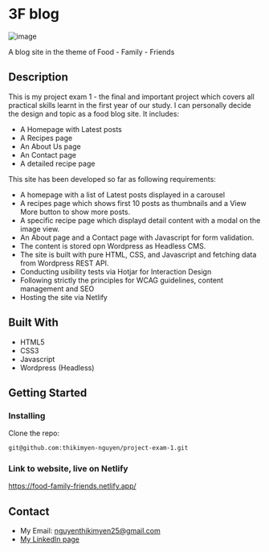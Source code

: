 
# 3F blog  

![image](http://howareyounorway.no/wp-content/uploads/2023/05/project-exam1.jpg)

A blog site in the theme of Food - Family - Friends

## Description

This is my project exam 1 - the final and important project which covers all practical skills learnt in the first year of our study. I can personally decide the design and topic as a food blog site. It includes:
- A Homepage with Latest posts
- A Recipes page 
- An About Us page
- An Contact page
- A detailed recipe page

This site has been developed so far as following requirements: 

- A homepage with a list of Latest posts displayed in a carousel
- A recipes page which shows first 10 posts as thumbnails and a View More button to show more posts.
- A specific recipe page which displayd detail content with a modal on the image view.
- An About page and a Contact page with Javascript for form validation.
- The content is stored opn Wordpress as Headless CMS.
- The site is built with pure HTML, CSS, and Javascript and fetching data from Wordpress REST API.
- Conducting usibility tests via Hotjar for Interaction Design
- Following strictly the principles for WCAG guidelines, content management and SEO
- Hosting the site via Netlify

## Built With

- HTML5
- CSS3
- Javascript
- Wordpress (Headless)

## Getting Started

### Installing

Clone the repo:

```bash
git@github.com:thikimyen-nguyen/project-exam-1.git
```

### Link to website, live on Netlify

https://food-family-friends.netlify.app/


## Contact

- My Email: nguyenthikimyen25@gmail.com
- [My LinkedIn page](https://www.linkedin.com/in/yen-nguyen-76340440/)





